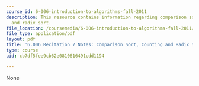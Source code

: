 ```yaml
---
course_id: 6-006-introduction-to-algorithms-fall-2011
description: This resource contains information regarding comparison sort, counting
  and radix sort.
file_location: /coursemedia/6-006-introduction-to-algorithms-fall-2011/cb7df5fee9cb62e0810616491cdd1194_MIT6_006F11_rec07.pdf
file_type: application/pdf
layout: pdf
title: '6.006 Recitation 7 Notes: Comparison Sort, Counting and Radix Sort'
type: course
uid: cb7df5fee9cb62e0810616491cdd1194

---
```

None